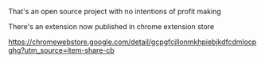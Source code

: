 That's an open source project with no intentions of profit making

There's an extension now published in chrome extension store

https://chromewebstore.google.com/detail/gcpgfcjllonmkhpiebjkdfcdmlocpghg?utm_source=item-share-cb
